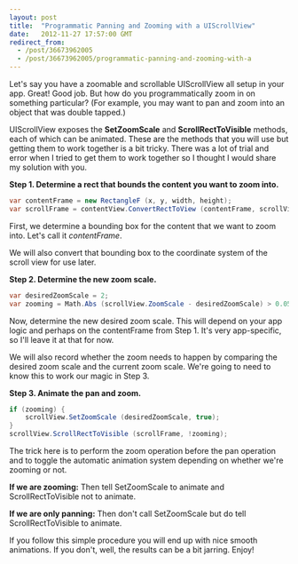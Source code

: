 ```yaml
---
layout: post
title:  "Programmatic Panning and Zooming with a UIScrollView"
date:   2012-11-27 17:57:00 GMT
redirect_from:
  - /post/36673962005
  - /post/36673962005/programmatic-panning-and-zooming-with-a
---
```




Let's say you have a zoomable and scrollable UIScrollView all setup in your app. Great! Good job. But how do you programmatically zoom in on something particular? (For example, you may want to pan and zoom into an object that was double tapped.)

UIScrollView exposes the **SetZoomScale** and **ScrollRectToVisible** methods, each of which can be animated. These are the methods that you will use but getting them to work together is a bit tricky. There was a lot of trial and error when I tried to get them to work together so I thought I would share my solution with you.

**Step 1. Determine a rect that bounds the content you want to zoom into.**

```csharp
var contentFrame = new RectangleF (x, y, width, height);
var scrollFrame = contentView.ConvertRectToView (contentFrame, scrollView);
```


First, we determine a bounding box for the content that we want to zoom into. Let's call it *contentFrame*.

We will also convert that bounding box to the coordinate system of the scroll view for use later.

**Step 2. Determine the new zoom scale.**

```csharp
var desiredZoomScale = 2;
var zooming = Math.Abs (scrollView.ZoomScale - desiredZoomScale) > 0.05f;
```


Now, determine the new desired zoom scale. This will depend on your app logic and perhaps on the contentFrame from Step 1. It's very app-specific, so I'll leave it at that for now.

We will also record whether the zoom needs to happen by comparing the desired zoom scale and the current zoom scale. We're going to need to know this to work our magic in Step 3.

**Step 3. Animate the pan and zoom.**

```csharp
if (zooming) {
    scrollView.SetZoomScale (desiredZoomScale, true);
}
scrollView.ScrollRectToVisible (scrollFrame, !zooming);
```


The trick here is to perform the zoom operation before the pan operation and to toggle the automatic animation system depending on whether we're zooming or not.

**If we are zooming:** Then tell SetZoomScale to animate and ScrollRectToVisible not to animate.

**If we are only panning:** Then don't call SetZoomScale but do tell ScrollRectToVisible to animate.

If you follow this simple procedure you will end up with nice smooth animations. If you don't, well, the results can be a bit jarring. Enjoy!
